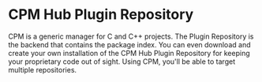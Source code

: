 # CPM Hub Plugin Repository
CPM is a generic manager for C and C++ projects. The Plugin Repository is the backend that contains
the package index. You can even download and create your own installation of the CPM Hub Plugin Repository
for keeping your proprietary code out of sight. Using CPM, you'll be able to target multiple repositories.
